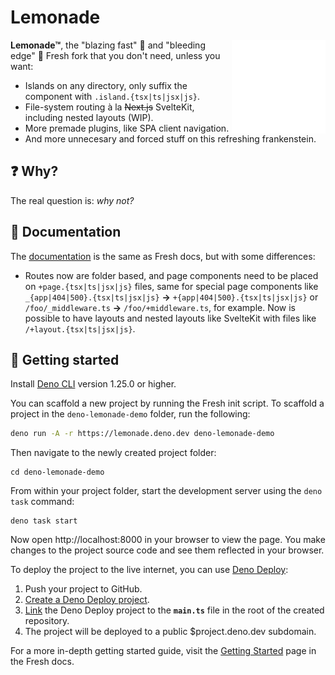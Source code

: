# Lemonade

<img align="right" src="./www/static/logo.svg" height="150px" alt="the fresh logo: a sliced lemon dripping with juice">

**Lemonade™**, the "blazing fast" 🐌 and "bleeding edge" 🤡 Fresh fork that you
don't need, unless you want:

- Islands on any directory, only suffix the component with
  `.island.{tsx|ts|jsx|js}`.
- File-system routing à la ~~Next.js~~ SvelteKit, including nested layouts
  (WIP).
- More premade plugins, like SPA client navigation.
- And more unnecesary and forced stuff on this refreshing frankenstein.

## ❓ Why?

The real question is: _why not?_

## 📖 Documentation

The [documentation](https://fresh.deno.dev/docs/) is the same as Fresh docs, but
with some differences:

- Routes now are folder based, and page components need to be placed on
  `+page.{tsx|ts|jsx|js}` files, same for special page components like
  `_{app|404|500}.{tsx|ts|jsx|js}` **->** `+{app|404|500}.{tsx|ts|jsx|js}` or
  `/foo/_middleware.ts` **->** `/foo/+middleware.ts`, for example. Now is
  possible to have layouts and nested layouts like SvelteKit with files like
  `/+layout.{tsx|ts|jsx|js}`.

## 🚀 Getting started

Install [Deno CLI](https://deno.land/) version 1.25.0 or higher.

You can scaffold a new project by running the Fresh init script. To scaffold a
project in the `deno-lemonade-demo` folder, run the following:

```sh
deno run -A -r https://lemonade.deno.dev deno-lemonade-demo
```

Then navigate to the newly created project folder:

```
cd deno-lemonade-demo
```

From within your project folder, start the development server using the
`deno task` command:

```
deno task start
```

Now open http://localhost:8000 in your browser to view the page. You make
changes to the project source code and see them reflected in your browser.

To deploy the project to the live internet, you can use
[Deno Deploy](https://deno.com/deploy):

1. Push your project to GitHub.
2. [Create a Deno Deploy project](https://dash.deno.com/new).
3. [Link](https://deno.com/deploy/docs/projects#enabling) the Deno Deploy
   project to the **`main.ts`** file in the root of the created repository.
4. The project will be deployed to a public $project.deno.dev subdomain.

For a more in-depth getting started guide, visit the
[Getting Started](https://fresh.deno.dev/docs/getting-started) page in the Fresh
docs.
